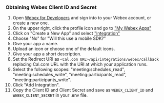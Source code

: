 ### Obtaining Webex Client ID and Secret

1. Open [Webex for Developers](https://developer.webex.com/) and sign into to your Webex account, or create a new one.
2. On the upper right, click the profile icon and go to ["My Webex Apps"](https://developer.webex.com/my-apps)
3. Click on "Create a New App" and select ["Integration"](https://developer.webex.com/my-apps/new/integration)
4. Choose "No" for "Will this use a mobile SDK?"
5. Give your app a name.
6. Upload an icon or choose one of the default icons.
7. Give your app a short description.
8. Set the Redirect URI as `<Cal.com URL>/api/integrations/webex/callback` replacing Cal.com URL with the URI at which your application runs.
9. Select the following scopes: "meeting:schedules_read", "meeting:schedules_write", "meeting:participants_read", "meeting:participants_write".
10. Click "Add Integration".
11. Copy the Client ID and Client Secret and save as `WEBEX_CLIENT_ID` and `WEBEX_CLIENT_SECRET` in your .env file.
